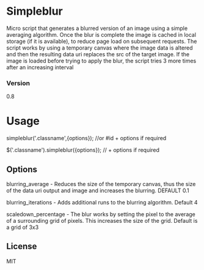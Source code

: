 # Simpleblur  

Micro script that generates a blurred version of an image using a simple averaging algorithm. Once the blur is complete the image is cached in local storage (if it is available), to reduce page load on subsequent requests.
The script works by using a temporary canvas where the image data is altered and then the resulting data uri replaces the src of the target image.
If the image is loaded before trying to apply the blur, the script tries 3 more times after an increasing interval

### Version
0.8


# Usage

simpleblur('.classname',{options}); //or #id + options if required


$('.classname').simpleblur({options}); // + options if required
	

## Options
blurring_average - Reduces the size of the temporary canvas, thus the size of the data uri output and image and increases the blurring. DEFAULT 0.1

blurring_iterations - Adds additional runs to the blurring algorithm. Default 4

scaledown_percentage - The blur works by setting the pixel to the average of a surrounding grid of pixels. This increases the size of the grid. Default is a grid of 3x3
	
License
----
MIT